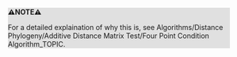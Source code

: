 <div style="margin:2em; background-color: #e0e0e0;">

<strong>⚠️NOTE️️️⚠️</strong>

For a detailed explaination of why this is, see Algorithms/Distance Phylogeny/Additive Distance Matrix Test/Four Point Condition Algorithm_TOPIC.
</div>

